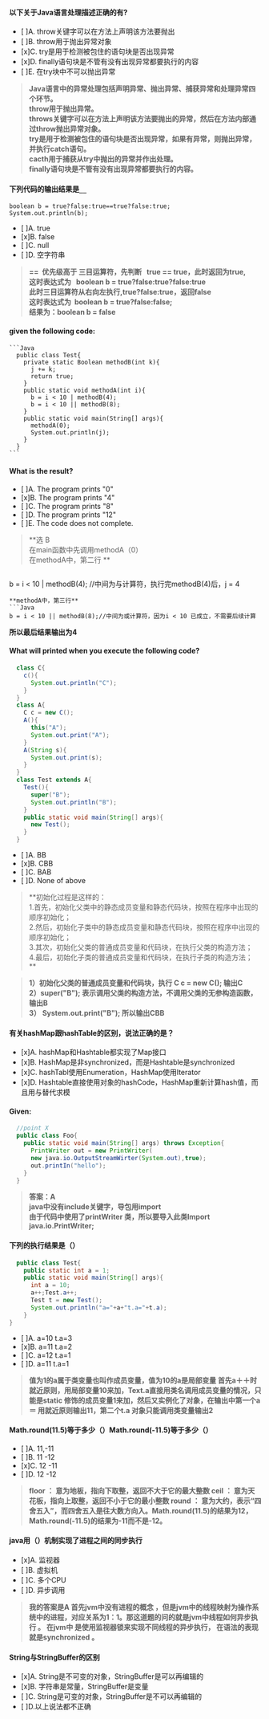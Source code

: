  #### 以下关于Java语言处理描述正确的有?  
  * [ ]A. throw关键字可以在方法上声明该方法要抛出
  * [ ]B. throw用于抛出异常对象  
  * [x]C. try是用于检测被包住的语句块是否出现异常  
  * [x]D. finally语句块是不管有没有出现异常都要执行的内容
  * [ ]E. 在try块中不可以抛出异常  
> **Java语言中的异常处理包括声明异常、抛出异常、捕获异常和处理异常四个环节。  
throw用于抛出异常。  
throws关键字可以在方法上声明该方法要抛出的异常，然后在方法内部通过throw抛出异常对象。  
try是用于检测被包住的语句块是否出现异常，如果有异常，则抛出异常，并执行catch语句。  
cacth用于捕获从try中抛出的异常并作出处理。  
finally语句块是不管有没有出现异常都要执行的内容。**

#### 下列代码的输出结果是`__`  
```
boolean b = true?false:true==true?false:true;
System.out.println(b);
 ```
* [ ]A. true
* [x]B. false
* [ ]C. null
* [ ]D. 空字符串  
> **==  优先级高于 三目运算符，先判断   true == true，此时返回为true,  
这时表达式为   boolean b = true?false:true?false:true  
此时三目运算符从右向左执行,true?false:true，返回false  
这时表达式为  boolean b = true?false:false;  
结果为：boolean b = false**

#### given the following code:
    ```Java
      public class Test{
        private static Boolean methodB(int k){
          j += k;
          return true;
        }
        public static void methodA(int i){
          b = i < 10 | methodB(4);
          b = i < 10 || methodB(8);
        }
        public static void main(String[] args){
          methodA(0);
          System.out.println(j);
        }
      }
    ```
  #### What is the result?
  * [ ]A. The program prints "0"
  * [x]B. The program prints "4"
  * [ ]C. The program prints "8"
  * [ ]D. The program prints "12"
  * [ ]E. The code does not complete.
  >**选 B  
  在main函数中先调用methodA（0）  
  在methodA中，第二行 **

  >```Java
  b = i < 10 | methodB(4); //中间为与计算符，执行完methodB(4)后，j = 4
  ```
  **methodA中，第三行**
  ```Java
  b = i < 10 || methodB(8);//中间为或计算符，因为i < 10 已成立，不需要后续计算  
  ```
  **所以最后结果输出为4**

#### What will printed when you execute the following code?  
```Java
  class C{
    c(){
      System.out.println("C");
    }
  }
  class A{
    C c = new C();
    A(){
      this("A");
      System.out.print("A");
    }
    A(String s){
      System.out.print(s);
    }
  }
  class Test extends A{
    Test(){
      super("B");
      System.out.println("B");
    }
    public static void main(String[] args){
      new Test();
    }
  }  
```  
* [ ]A. BB
* [x]B. CBB
* [ ]C. BAB
* [ ]D. None of above

>**初始化过程是这样的：   
1.首先，初始化父类中的静态成员变量和静态代码块，按照在程序中出现的顺序初始化；  
2.然后，初始化子类中的静态成员变量和静态代码块，按照在程序中出现的顺序初始化；  
3.其次，初始化父类的普通成员变量和代码块，在执行父类的构造方法；  
4.最后，初始化子类的普通成员变量和代码块，在执行子类的构造方法；   **

>**1）初始化父类的普通成员变量和代码块，执行 C c = new C(); 输出C   
2）super("B"); 表示调用父类的构造方法，不调用父类的无参构造函数，输出B   
3） System.out.print("B"); 所以输出CBB**

#### 有关hashMap跟hashTable的区别，说法正确的是？
* [x]A. hashMap和Hashtable都实现了Map接口
* [x]B. HashMap是非synchronized，而是Hashtable是synchronized
* [x]C. hashTabl使用Enumeration，HashMap使用Iterator
* [x]D. Hashtable直接使用对象的hashCode，HashMap重新计算hash值，而且用与替代求模  

#### Given:
```Java
  //point X
  public class Foo{
    public static void main(String[] args) throws Exception{
      PrintWriter out = new PrintWriter(
      new java.io.OutputStreamWirter(System.out),true);
      out.printIn("hello");
    }
  }
```
>**答案：A  
java中没有include关键字，导包用import  
由于代码中使用了printWriter 类，所以要导入此类Import java.io.PrintWriter;**

#### 下列的执行结果是（）
```Java
  public class Test{
    public static int a = 1;
    public static void main(String[] args){
      int a = 10;
      a++;Test.a++;
      Test t = new Test();
      System.out.println("a="+a+"t.a="+t.a);
    }
}
```
  * [ ]A. a=10 t.a=3
  * [x]B. a=11 t.a=2
  * [ ]C. a=12 t.a=1
  * [ ]D. a=11 t.a=1  

>**值为1的a属于类变量也叫作成员变量，值为10的a是局部变量 首先a＋＋时就近原则，用局部变量10来加，Text.a直接用类名调用成员变量的情况，只能是static 修饰的成员变量1来加，然后又实例化了对象，在输出中第一个a＝ 用就近原则输出11，第二个t.a 对象只能调用类变量输出2**

#### Math.round(11.5)等于多少（）Math.round(-11.5)等于多少（）
  * [ ]A. 11,-11
  * [ ]B. 11 -12
  * [x]C. 12 -11
  * [ ]D. 12 -12
  >**floor ： 意为地板，指向下取整，返回不大于它的最大整数 ceil ： 意为天花板，指向上取整，返回不小于它的最小整数 round ： 意为大约，表示“四舍五入”，而四舍五入是往大数方向入。Math.round(11.5)的结果为12，Math.round(-11.5)的结果为-11而不是-12。**

#### java用（）机制实现了进程之间的同步执行
  * [x]A. 监视器
  * [ ]B. 虚拟机
  * [ ]C. 多个CPU
  * [ ]D. 异步调用
  >**我的答案是A  首先jvm中没有进程的概念 ，但是jvm中的线程映射为操作系统中的进程，对应关系为1：1。那这道题的问的就是jvm中线程如何异步执行 。  在jvm中 是使用监视器锁来实现不同线程的异步执行，  在语法的表现就是synchronized  。**

#### String与StringBuffer的区别
  * [x]A. String是不可变的对象，StringBuffer是可以再编辑的
  * [x]B. 字符串是常量，StringBuffer是变量
  * [ ]C. String是可变的对象，StringBuffer是不可以再编辑的
  * [ ]D.以上说法都不正确  
